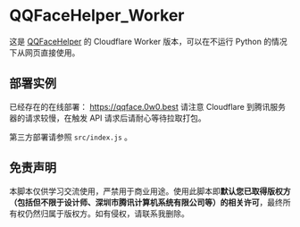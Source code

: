 # QQFaceHelper_Worker

这是 [QQFaceHelper](https://github.com/abc1763613206/QQFaceHelper) 的 Cloudflare Worker 版本，可以在不运行 Python 的情况下从网页直接使用。


## 部署实例
已经存在的在线部署： <https://qqface.0w0.best>
请注意 Cloudflare 到腾讯服务器的请求较慢，在触发 API 请求后请耐心等待拉取打包。

第三方部署请参照 `src/index.js` 。

## 免责声明
本脚本仅供学习交流使用，严禁用于商业用途。使用此脚本即**默认您已取得版权方（包括但不限于设计师、深圳市腾讯计算机系统有限公司等）的相关许可**，最终所有权仍然归属于版权方。如有侵权，请联系我删除。

